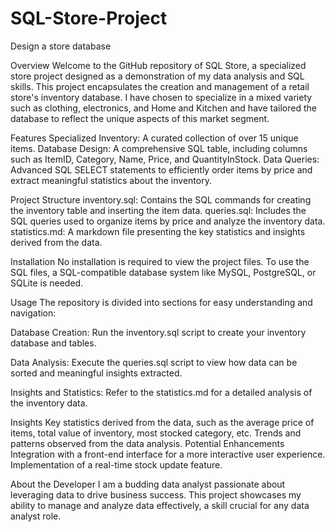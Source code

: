 # SQL-Store-Project
Design a store database

Overview
Welcome to the GitHub repository of SQL Store, a specialized store project designed as a demonstration of my data analysis and SQL skills. This project encapsulates the creation and management of a retail store's inventory database. I have chosen to specialize in a mixed variety such as clothing, electronics, and Home and Kitchen and have tailored the database to reflect the unique aspects of this market segment.

Features
Specialized Inventory: A curated collection of over 15 unique items.
Database Design: A comprehensive SQL table, including columns such as ItemID, Category, Name, Price, and QuantityInStock.
Data Queries: Advanced SQL SELECT statements to efficiently order items by price and extract meaningful statistics about the inventory.

Project Structure
inventory.sql: Contains the SQL commands for creating the inventory table and inserting the item data.
queries.sql: Includes the SQL queries used to organize items by price and analyze the inventory data.
statistics.md: A markdown file presenting the key statistics and insights derived from the data.

Installation
No installation is required to view the project files. To use the SQL files, a SQL-compatible database system like MySQL, PostgreSQL, or SQLite is needed.

Usage
The repository is divided into sections for easy understanding and navigation:

Database Creation: Run the inventory.sql script to create your inventory database and tables.

Data Analysis: Execute the queries.sql script to view how data can be sorted and meaningful insights extracted.

Insights and Statistics: Refer to the statistics.md for a detailed analysis of the inventory data.

Insights
Key statistics derived from the data, such as the average price of items, total value of inventory, most stocked category, etc.
Trends and patterns observed from the data analysis.
Potential Enhancements
Integration with a front-end interface for a more interactive user experience.
Implementation of a real-time stock update feature.

About the Developer
I am a budding data analyst passionate about leveraging data to drive business success. This project showcases my ability to manage and analyze data effectively, a skill crucial for any data analyst role.
